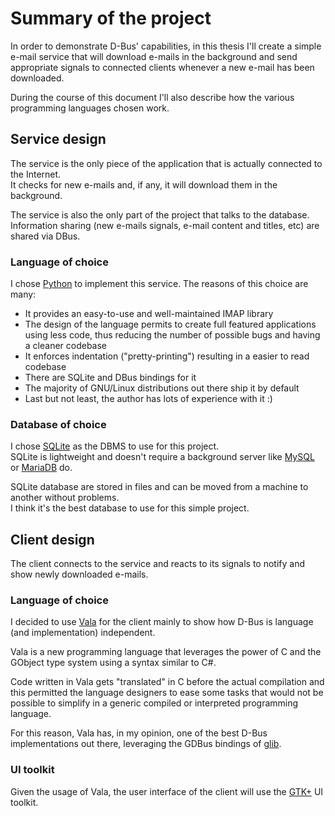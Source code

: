 Summary of the project
======================

In order to demonstrate D-Bus' capabilities, in this thesis I'll create 
a simple e-mail service that will download e-mails in the background and send
appropriate signals to connected clients whenever a new e-mail has been downloaded.

During the course of this document I'll also describe how the various programming languages
chosen work.

Service design
--------------

The service is the only piece of the application that is actually connected to the Internet.  
It checks for new e-mails and, if any, it will download them in the background.

The service is also the only part of the project that talks to the database.  
Information sharing (new e-mails signals, e-mail content and titles, etc) are shared via DBus.

### Language of choice

I chose [Python](http://python.org) to implement this service. The reasons of this choice are many:

 * It provides an easy-to-use and well-maintained IMAP library
 * The design of the language permits to create full featured applications using less code,
 thus reducing the number of possible bugs and having a cleaner codebase
 * It enforces indentation ("pretty-printing") resulting in a easier to read codebase
 * There are SQLite and DBus bindings for it
 * The majority of GNU/Linux distributions out there ship it by default
 * Last but not least, the author has lots of experience with it :)

### Database of choice

I chose [SQLite](http://sqlite.org) as the DBMS to use for this project.  
SQLite is lightweight and doesn't require a background server like [MySQL](http://mysql.org) or [MariaDB](http://mariadb.org) do.

SQLite database are stored in files and can be moved from a machine to another without problems.  
I think it's the best database to use for this simple project.

Client design
-------------

The client connects to the service and reacts to its signals to notify and show
newly downloaded e-mails.

### Language of choice

I decided to use [Vala](https://wiki.gnome.org/Projects/Vala/) for the client mainly
to show how D-Bus is language (and implementation) independent.

Vala is a new programming language that leverages the power of C and the GObject type system using
a syntax similar to C#.

Code written in Vala gets "translated" in C before the actual compilation and this permitted the
language designers to ease some tasks that would not be possible to simplify in a generic compiled or
interpreted programming language.

For this reason, Vala has, in my opinion, one of the best D-Bus implementations out there, leveraging the
GDBus bindings of [glib](https://developer.gnome.org/glib/).

### UI toolkit

Given the usage of Vala, the user interface of the client will use the [GTK+](http://gtk.org) UI toolkit.
